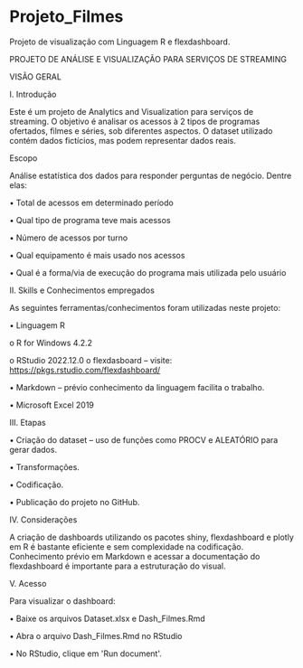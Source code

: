 # Projeto_Filmes
Projeto de visualização com Linguagem R e flexdashboard.

PROJETO DE ANÁLISE E VISUALIZAÇÃO PARA SERVIÇOS DE STREAMING

VISÃO GERAL

I.	Introdução

Este é um projeto de Analytics and Visualization para serviços de streaming. O objetivo é analisar os acessos à 2 tipos de programas ofertados, filmes e séries, sob diferentes aspectos. O dataset utilizado contém dados fictícios, mas podem representar dados reais.

Escopo

Análise estatística dos dados para responder perguntas de negócio. Dentre elas: 

•	Total de acessos em determinado período

•	Qual tipo de programa teve mais acessos

•	Número de acessos por turno

•	Qual equipamento é mais usado nos acessos

•	Qual é a forma/via de execução do programa mais utilizada pelo usuário

II.	Skills e Conhecimentos empregados

As seguintes ferramentas/conhecimentos foram utilizadas neste projeto:

•	Linguagem R

o	R for Windows 4.2.2

  o	 RStudio 2022.12.0 
  o	flexdasboard – visite: https://pkgs.rstudio.com/flexdashboard/
  
•	Markdown – prévio conhecimento da linguagem facilita o trabalho.

•	Microsoft Excel 2019

III.	Etapas

•	Criação do dataset – uso de funções como PROCV e ALEATÓRIO para gerar dados.

•	Transformações.

•	Codificação.

•	Publicação do projeto no GitHub.

IV.	Considerações

A criação de dashboards utilizando os pacotes shiny, flexdashboard e plotly em R é bastante eficiente e sem complexidade na codificação. Conhecimento prévio em Markdown e acessar a documentação do flexdashboard é importante para a estruturação do visual.

V.	Acesso

Para visualizar o dashboard:

•	Baixe os arquivos Dataset.xlsx e Dash_Filmes.Rmd

•	Abra o arquivo Dash_Filmes.Rmd no RStudio

•	No RStudio, clique em 'Run document'.
